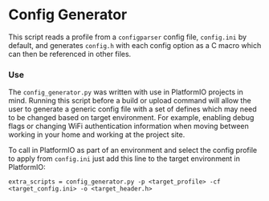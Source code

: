 # Config Generator
This script reads a profile from a `configparser` config file, `config.ini` by default, and generates `config.h` with each config option as a C macro which can then be referenced in other files.

### Use
The `config_generator.py` was written with use in PlatformIO projects in mind. Running this script before a build or upload command will allow the user to generate a generic config file with a set of defines which may need to be changed based on target environment. For example, enabling debug flags or changing WiFi authentication information when moving between working in your home and working at the project site.

To call in PlatformIO as part of an environment and select the config profile to apply from `config.ini` just add this line to the target environment in PlatformIO:

	extra_scripts = config_generator.py -p <target_profile> -cf <target_config.ini> -o <target_header.h>